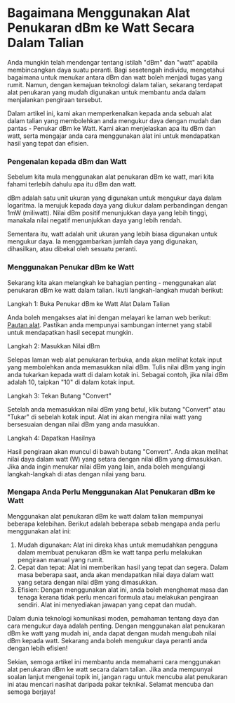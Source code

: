 Bagaimana Menggunakan Alat Penukaran dBm ke Watt Secara Dalam Talian
====================================================================

Anda mungkin telah mendengar tentang istilah "dBm" dan "watt" apabila membincangkan daya suatu peranti. Bagi sesetengah individu, mengetahui bagaimana untuk menukar antara dBm dan watt boleh menjadi tugas yang rumit. Namun, dengan kemajuan teknologi dalam talian, sekarang terdapat alat penukaran yang mudah digunakan untuk membantu anda dalam menjalankan pengiraan tersebut.

Dalam artikel ini, kami akan memperkenalkan kepada anda sebuah alat dalam talian yang membolehkan anda mengukur daya dengan mudah dan pantas - Penukar dBm ke Watt. Kami akan menjelaskan apa itu dBm dan watt, serta mengajar anda cara menggunakan alat ini untuk mendapatkan hasil yang tepat dan efisien.

### Pengenalan kepada dBm dan Watt

Sebelum kita mula menggunakan alat penukaran dBm ke watt, mari kita fahami terlebih dahulu apa itu dBm dan watt.

dBm adalah satu unit ukuran yang digunakan untuk mengukur daya dalam logaritma. Ia merujuk kepada daya yang diukur dalam perbandingan dengan 1mW (miliwatt). Nilai dBm positif menunjukkan daya yang lebih tinggi, manakala nilai negatif menunjukkan daya yang lebih rendah.

Sementara itu, watt adalah unit ukuran yang lebih biasa digunakan untuk mengukur daya. Ia menggambarkan jumlah daya yang digunakan, dihasilkan, atau dibekal oleh sesuatu peranti.

### Menggunakan Penukar dBm ke Watt

Sekarang kita akan melangkah ke bahagian penting - menggunakan alat penukaran dBm ke watt dalam talian. Ikuti langkah-langkah mudah berikut:

Langkah 1: Buka Penukar dBm ke Watt Alat Dalam Talian

Anda boleh mengakses alat ini dengan melayari ke laman web berikut: [Pautan alat](https://www.onlinecalculatorsfree.com/ms/convert/dbm-to-watts.html). Pastikan anda mempunyai sambungan internet yang stabil untuk mendapatkan hasil secepat mungkin.

Langkah 2: Masukkan Nilai dBm

Selepas laman web alat penukaran terbuka, anda akan melihat kotak input yang membolehkan anda memasukkan nilai dBm. Tulis nilai dBm yang ingin anda tukarkan kepada watt di dalam kotak ini. Sebagai contoh, jika nilai dBm adalah 10, taipkan "10" di dalam kotak input.

Langkah 3: Tekan Butang "Convert"

Setelah anda memasukkan nilai dBm yang betul, klik butang "Convert" atau "Tukar" di sebelah kotak input. Alat ini akan mengira nilai watt yang bersesuaian dengan nilai dBm yang anda masukkan.

Langkah 4: Dapatkan Hasilnya

Hasil pengiraan akan muncul di bawah butang "Convert". Anda akan melihat nilai daya dalam watt (W) yang setara dengan nilai dBm yang dimasukkan. Jika anda ingin menukar nilai dBm yang lain, anda boleh mengulangi langkah-langkah di atas dengan nilai yang baru.

### Mengapa Anda Perlu Menggunakan Alat Penukaran dBm ke Watt

Menggunakan alat penukaran dBm ke watt dalam talian mempunyai beberapa kelebihan. Berikut adalah beberapa sebab mengapa anda perlu menggunakan alat ini:

1. Mudah digunakan: Alat ini direka khas untuk memudahkan pengguna dalam membuat penukaran dBm ke watt tanpa perlu melakukan pengiraan manual yang rumit.
2. Cepat dan tepat: Alat ini memberikan hasil yang tepat dan segera. Dalam masa beberapa saat, anda akan mendapatkan nilai daya dalam watt yang setara dengan nilai dBm yang dimasukkan.
3. Efisien: Dengan menggunakan alat ini, anda boleh menghemat masa dan tenaga kerana tidak perlu mencari formula atau melakukan pengiraan sendiri. Alat ini menyediakan jawapan yang cepat dan mudah.

Dalam dunia teknologi komunikasi moden, pemahaman tentang daya dan cara mengukur daya adalah penting. Dengan menggunakan alat penukaran dBm ke watt yang mudah ini, anda dapat dengan mudah mengubah nilai dBm kepada watt. Sekarang anda boleh mengukur daya peranti anda dengan lebih efisien!

Sekian, semoga artikel ini membantu anda memahami cara menggunakan alat penukaran dBm ke watt secara dalam talian. Jika anda mempunyai soalan lanjut mengenai topik ini, jangan ragu untuk mencuba alat penukaran ini atau mencari nasihat daripada pakar teknikal. Selamat mencuba dan semoga berjaya!